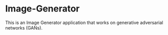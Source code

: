 # Image-Generator
This is an Image Generator application that works on generative adversarial networks (GANs). 
